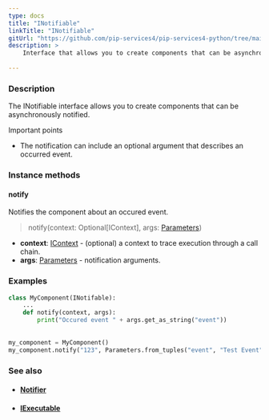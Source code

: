 ```yaml
---
type: docs
title: "INotifiable"
linkTitle: "INotifiable"
gitUrl: "https://github.com/pip-services4/pip-services4-python/tree/main/pip-services4-components-python"
description: >
    Interface that allows you to create components that can be asynchronously notified.
    
---
```


### Description

The INotifiable interface allows you to create components that can be asynchronously notified.

Important points

- The notification can include an optional argument that describes an occurred event.

### Instance methods

#### notify
Notifies the component about an occured event.

> notify(context: Optional[IContext], args: [Parameters](../parameters))

- **context**: [IContext](../../../components/context/icontext) - (optional) a context to trace execution through a call chain.
- **args**: [Parameters](../parameters) - notification arguments. 

### Examples

```python
class MyComponent(INotifable):
    ...
    def notify(context, args): 
        print("Occured event " + args.get_as_string("event"))
    
   
my_component = MyComponent()
my_component.notify("123", Parameters.from_tuples("event", "Test Event"));
```

### See also
- #### [Notifier](../notifier)
- #### [IExecutable](../iexecutable)
